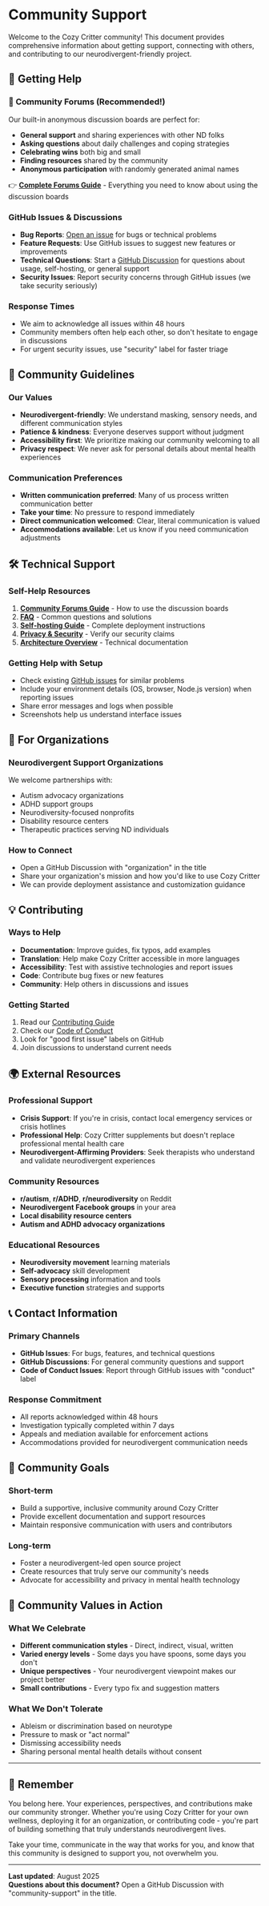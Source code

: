 # Community Support

Welcome to the Cozy Critter community! This document provides comprehensive information about getting support, connecting with others, and contributing to our neurodivergent-friendly project.

## 🤝 Getting Help

### 💬 Community Forums (Recommended!)
Our built-in anonymous discussion boards are perfect for:
- **General support** and sharing experiences with other ND folks
- **Asking questions** about daily challenges and coping strategies
- **Celebrating wins** both big and small
- **Finding resources** shared by the community
- **Anonymous participation** with randomly generated animal names

👉 **[Complete Forums Guide](../FORUMS.md)** - Everything you need to know about using the discussion boards

### GitHub Issues & Discussions
- **Bug Reports**: [Open an issue](https://github.com/ShiningVenus/CozyCritters/issues/new) for bugs or technical problems
- **Feature Requests**: Use GitHub issues to suggest new features or improvements
- **Technical Questions**: Start a [GitHub Discussion](https://github.com/ShiningVenus/CozyCritters/discussions) for questions about usage, self-hosting, or general support
- **Security Issues**: Report security concerns through GitHub issues (we take security seriously)

### Response Times
- We aim to acknowledge all issues within 48 hours
- Community members often help each other, so don't hesitate to engage in discussions
- For urgent security issues, use "security" label for faster triage

## 🌈 Community Guidelines

### Our Values
- **Neurodivergent-friendly**: We understand masking, sensory needs, and different communication styles
- **Patience & kindness**: Everyone deserves support without judgment
- **Accessibility first**: We prioritize making our community welcoming to all
- **Privacy respect**: We never ask for personal details about mental health experiences

### Communication Preferences
- **Written communication preferred**: Many of us process written communication better
- **Take your time**: No pressure to respond immediately
- **Direct communication welcomed**: Clear, literal communication is valued
- **Accommodations available**: Let us know if you need communication adjustments

## 🛠️ Technical Support

### Self-Help Resources
1. **[Community Forums Guide](../FORUMS.md)** - How to use the discussion boards
2. **[FAQ](faq.md)** - Common questions and solutions
3. **[Self-hosting Guide](self-hosting.md)** - Complete deployment instructions
4. **[Privacy & Security](privacy-security.md)** - Verify our security claims
5. **[Architecture Overview](architecture.md)** - Technical documentation

### Getting Help with Setup
- Check existing [GitHub issues](https://github.com/ShiningVenus/CozyCritters/issues) for similar problems
- Include your environment details (OS, browser, Node.js version) when reporting issues
- Share error messages and logs when possible
- Screenshots help us understand interface issues

## 🏢 For Organizations

### Neurodivergent Support Organizations
We welcome partnerships with:
- Autism advocacy organizations
- ADHD support groups
- Neurodiversity-focused nonprofits
- Disability resource centers
- Therapeutic practices serving ND individuals

### How to Connect
- Open a GitHub Discussion with "organization" in the title
- Share your organization's mission and how you'd like to use Cozy Critter
- We can provide deployment assistance and customization guidance

## 💡 Contributing

### Ways to Help
- **Documentation**: Improve guides, fix typos, add examples
- **Translation**: Help make Cozy Critter accessible in more languages
- **Accessibility**: Test with assistive technologies and report issues
- **Code**: Contribute bug fixes or new features
- **Community**: Help others in discussions and issues

### Getting Started
1. Read our [Contributing Guide](contributing.md)
2. Check our [Code of Conduct](../CODE_OF_CONDUCT.md)
3. Look for "good first issue" labels on GitHub
4. Join discussions to understand current needs

## 🌍 External Resources

### Professional Support
- **Crisis Support**: If you're in crisis, contact local emergency services or crisis hotlines
- **Professional Help**: Cozy Critter supplements but doesn't replace professional mental health care
- **Neurodivergent-Affirming Providers**: Seek therapists who understand and validate neurodivergent experiences

### Community Resources
- **r/autism**, **r/ADHD**, **r/neurodiversity** on Reddit
- **Neurodivergent Facebook groups** in your area
- **Local disability resource centers**
- **Autism and ADHD advocacy organizations**

### Educational Resources
- **Neurodiversity movement** learning materials
- **Self-advocacy** skill development
- **Sensory processing** information and tools
- **Executive function** strategies and supports

## 📞 Contact Information

### Primary Channels
- **GitHub Issues**: For bugs, features, and technical questions
- **GitHub Discussions**: For general community questions and support
- **Code of Conduct Issues**: Report through GitHub issues with "conduct" label

### Response Commitment
- All reports acknowledged within 48 hours
- Investigation typically completed within 7 days
- Appeals and mediation available for enforcement actions
- Accommodations provided for neurodivergent communication needs

## 🎯 Community Goals

### Short-term
- Build a supportive, inclusive community around Cozy Critter
- Provide excellent documentation and support resources
- Maintain responsive communication with users and contributors

### Long-term
- Foster a neurodivergent-led open source project
- Create resources that truly serve our community's needs
- Advocate for accessibility and privacy in mental health technology

## 💚 Community Values in Action

### What We Celebrate
- **Different communication styles** - Direct, indirect, visual, written
- **Varied energy levels** - Some days you have spoons, some days you don't
- **Unique perspectives** - Your neurodivergent viewpoint makes our project better
- **Small contributions** - Every typo fix and suggestion matters

### What We Don't Tolerate
- Ableism or discrimination based on neurotype
- Pressure to mask or "act normal"
- Dismissing accessibility needs
- Sharing personal mental health details without consent

---

## 🌟 Remember

You belong here. Your experiences, perspectives, and contributions make our community stronger. Whether you're using Cozy Critter for your own wellness, deploying it for an organization, or contributing code - you're part of building something that truly understands neurodivergent lives.

Take your time, communicate in the way that works for you, and know that this community is designed to support you, not overwhelm you.

---

**Last updated**: August 2025  
**Questions about this document?** Open a GitHub Discussion with "community-support" in the title.
